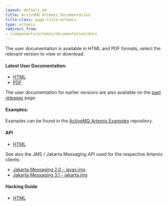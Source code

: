 ```yaml
---
layout: default_md
title: ActiveMQ Artemis Documentation
title-class: page-title-artemis
type: artemis
redirect_from:
- /components/artemis/documentation/docs
---
```


The user documentation is available in HTML and PDF formats, select the relevant version to view or download.

#### Latest User Documentation:

*   [HTML](latest)
*   [PDF](latest/book.pdf)

The user documentation for earlier versions are also available on the <a href="../download/past_releases">past releases</a> page.

#### Examples:

Examples can be found in the <a href="https://github.com/apache/activemq-artemis-examples/">ActiveMQ Artemis Examples</a> repository.

#### API

*   [HTML](javadocs/javadoc-latest)

See also the JMS / Jakarta Messaging API used for the respective Artemis clients:
*   <a href="https://jakarta.ee/specifications/messaging/2.0/apidocs/">Jakarta Messaging 2.0 - javax.jms</a>
*   <a href="https://jakarta.ee/specifications/messaging/3.1/apidocs/">Jakarta Messaging 3.1 - jakarta.jms</a>

#### Hacking Guide

*   [HTML](./hacking-guide)
